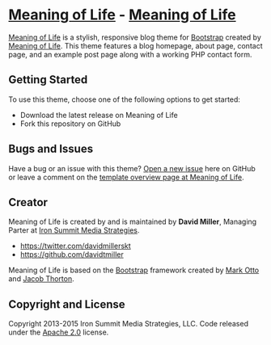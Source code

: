 # [Meaning of Life](http://startbootstrap.com/) - [Meaning of Life](http://startbootstrap.com/template-overviews/clean-blog/)

[Meaning of Life](http://startbootstrap.com/template-overviews/clean-blog/) is a stylish, responsive blog theme for [Bootstrap](http://getbootstrap.com/) created by [Meaning of Life](http://startbootstrap.com/). This theme features a blog homepage, about page, contact page, and an example post page along with a working PHP contact form.

## Getting Started

To use this theme, choose one of the following options to get started:
* Download the latest release on Meaning of Life
* Fork this repository on GitHub

## Bugs and Issues

Have a bug or an issue with this theme? [Open a new issue](https://github.com/IronSummitMedia/startbootstrap-clean-blog/issues) here on GitHub or leave a comment on the [template overview page at Meaning of Life](http://startbootstrap.com/template-overviews/clean-blog/).

## Creator

Meaning of Life is created by and is maintained by **David Miller**, Managing Parter at [Iron Summit Media Strategies](http://www.ironsummitmedia.com/).

* https://twitter.com/davidmillerskt
* https://github.com/davidtmiller

Meaning of Life is based on the [Bootstrap](http://getbootstrap.com/) framework created by [Mark Otto](https://twitter.com/mdo) and [Jacob Thorton](https://twitter.com/fat).

## Copyright and License

Copyright 2013-2015 Iron Summit Media Strategies, LLC. Code released under the [Apache 2.0](https://github.com/IronSummitMedia/startbootstrap-clean-blog/blob/gh-pages/LICENSE) license.